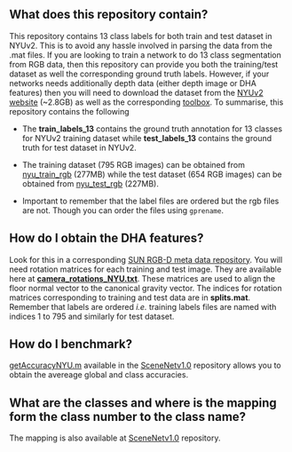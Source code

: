 ## What does this repository contain?

This repository contains 13 class labels for both train and test dataset in NYUv2. This is to avoid any hassle involved in parsing the data from the .mat files. If you are looking to train a network to do 13 class segmentation from RGB data, then this repository can provide you both the training/test dataset as well the corresponding ground truth labels. However, if your networks needs additionally depth data (either depth image or DHA features) then you will need to download the dataset from the [NYUv2 website](http://horatio.cs.nyu.edu/mit/silberman/nyu_depth_v2/nyu_depth_v2_labeled.mat) (~2.8GB) as well as the corresponding [toolbox](http://cs.nyu.edu/~silberman/code/toolbox_nyu_depth_v2.zip). To summarise, this repository contains the following

- The **train_labels_13** contains the ground truth annotation for 13 classes for NYUv2 training dataset while **test_labels_13** contains the ground truth for test dataset in NYUv2.

- The training dataset (795 RGB images) can be obtained from [nyu_train_rgb](http://www.doc.ic.ac.uk/~ahanda/nyu_train_rgb.tgz) (277MB) while the test dataset (654 RGB images) can be obtained from [nyu_test_rgb](http://www.doc.ic.ac.uk/~ahanda/nyu_test_rgb.tgz) (227MB).

- Important to remember that the label files are ordered but the rgb files are not. Though you can order the files using ``gprename``.

## How do I obtain the DHA features?

Look for this in a corresponding [SUN RGB-D meta data repository](https://github.com/ankurhanda/sunrgbd-meta-data). You will need rotation matrices for each training and test image. They are available here at [**camera_rotations_NYU.txt**](https://github.com/ankurhanda/nyuv2-meta-data/blob/master/camera_rotations_NYU.txt). These matrices are used to align the floor normal vector to the canonical gravity vector. The indices for rotation matrices corresponding to training and test data are in **splits.mat**. Remember that labels are ordered *i.e.* training labels files are named with indices 1 to 795 and similarly for test dataset. 

## How do I benchmark? 
[getAccuracyNYU.m](https://github.com/ankurhanda/SceneNetv1.0/blob/master/getAccuracyNYU.m) available in the [SceneNetv1.0](https://github.com/ankurhanda/SceneNetv1.0/) repository allows you to obtain the avereage global and class accuracies. 

## What are the classes and where is the mapping form the class number to the class name?

The mapping is also available at [SceneNetv1.0](https://github.com/ankurhanda/SceneNetv1.0/) repository.








